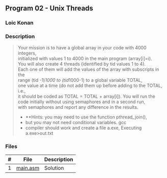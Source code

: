 ## Program 02 - Unix Threads

### Loic Konan

### Description

> Your mission is to have a global array in your code with 4000 integers,<br>
> initialized with values 1 to 4000 in the main program (array[i]=i).<br>
> You will also create 4 threads (identified by tid values 1 to 4).<br>
> Each one of them will add the values of the array with subscripts in the<br>
> range (tid -1)*1000 to (tid*1000-1) to a global variable TOTAL,<br>
> one value at a time (do not add them up before adding to the TOTAL, i.e.,<br>
> it should be coded as TOTAL = TOTAL + array[i]). You will run the<br>
> code initially without using semaphores and in a second run,<br>
> with semaphores and report any difference in the results.<br>
>
> - **Hints: you may need to use the function pthread_join(),
> - but you may not need conditional variables. gcc
> - compiler should work and create a file a.exe, Executing a.exe>out.txt

### Files

|   #   | File                 | Description |
| :---: | -------------------- | ----------- |
|   1   | [main.asm](main.asm) | Solution    |
